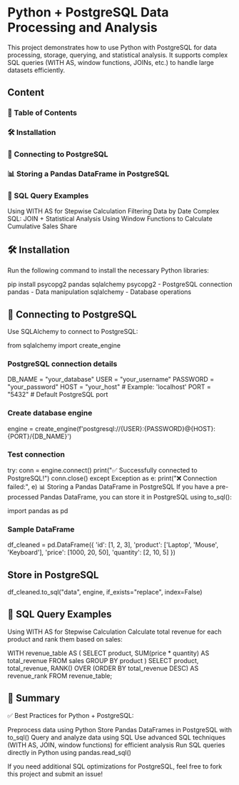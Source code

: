 # Python + PostgreSQL Data Processing and Analysis

This project demonstrates how to use Python with PostgreSQL for data processing, storage, querying, and statistical analysis. It supports complex SQL queries (WITH AS, window functions, JOINs, etc.) to handle large datasets efficiently.


## Content

### 📂 Table of Contents

### 🛠️ Installation

### 🔗 Connecting to PostgreSQL

### 📊 Storing a Pandas DataFrame in PostgreSQL

### 📝 SQL Query Examples


Using WITH AS for Stepwise Calculation
Filtering Data by Date
Complex SQL: JOIN + Statistical Analysis
Using Window Functions to Calculate Cumulative Sales Share

## 🛠️ Installation

Run the following command to install the necessary Python libraries:

pip install psycopg2 pandas sqlalchemy
psycopg2 - PostgreSQL connection
pandas - Data manipulation
sqlalchemy - Database operations

## 🔗 Connecting to PostgreSQL

Use SQLAlchemy to connect to PostgreSQL:

from sqlalchemy import create_engine

### PostgreSQL connection details
DB_NAME = "your_database"
USER = "your_username"
PASSWORD = "your_password"
HOST = "your_host"  # Example: 'localhost'
PORT = "5432"  # Default PostgreSQL port

### Create database engine
engine = create_engine(f'postgresql://{USER}:{PASSWORD}@{HOST}:{PORT}/{DB_NAME}')

### Test connection
try:
    conn = engine.connect()
    print("✅ Successfully connected to PostgreSQL!")
    conn.close()
except Exception as e:
    print("❌ Connection failed:", e)
📊 Storing a Pandas DataFrame in PostgreSQL
If you have a pre-processed Pandas DataFrame, you can store it in PostgreSQL using to_sql():

import pandas as pd
### Sample DataFrame
df_cleaned = pd.DataFrame({
    'id': [1, 2, 3],
    'product': ['Laptop', 'Mouse', 'Keyboard'],
    'price': [1000, 20, 50],
    'quantity': [2, 10, 5]
})

## Store in PostgreSQL
df_cleaned.to_sql("data", engine, if_exists="replace", index=False)

## 📝 SQL Query Examples
Using WITH AS for Stepwise Calculation
Calculate total revenue for each product and rank them based on sales:

WITH revenue_table AS (
    SELECT 
        product, 
        SUM(price * quantity) AS total_revenue
    FROM sales
    GROUP BY product
)
SELECT 
    product, 
    total_revenue,
    RANK() OVER (ORDER BY total_revenue DESC) AS revenue_rank
FROM revenue_table;

## 🚀 Summary

✅ Best Practices for Python + PostgreSQL:

Preprocess data using Python
Store Pandas DataFrames in PostgreSQL with to_sql()
Query and analyze data using SQL
Use advanced SQL techniques (WITH AS, JOIN, window functions) for efficient analysis
Run SQL queries directly in Python using pandas.read_sql()

If you need additional SQL optimizations for PostgreSQL, feel free to fork this project and submit an issue! 
